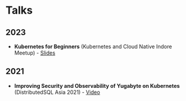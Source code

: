 # Talks

## 2023
* **Kubernetes for Beginners** (Kubernetes and Cloud Native Indore Meetup) - [Slides](https://github.com/anjuls/talks/blob/main/Kubernetes%20for%20Beginners%20-%20Anjul%20Sahu.pdf)

## 2021
* **Improving Security and Observability of Yugabyte on Kubernetes** (DistributedSQL Asia 2021) - [Video](https://youtu.be/MGHMwHqDaIg)
